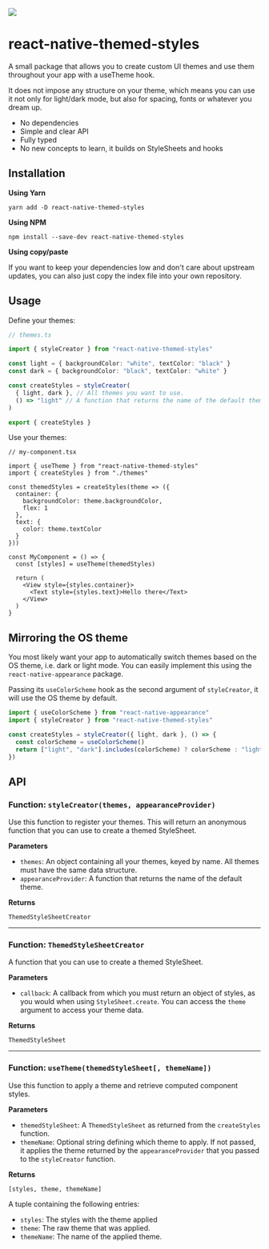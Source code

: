 ![](https://github.com/wvteijlingen/react-native-themed-styles/workflows/Node%20CI/badge.svg)

# react-native-themed-styles

A small package that allows you to create custom UI themes and use them throughout your app with a useTheme hook.

It does not impose any structure on your theme, which means you can use it not only for light/dark mode, but also for spacing, fonts or whatever you dream up.

- No dependencies
- Simple and clear API
- Fully typed
- No new concepts to learn, it builds on StyleSheets and hooks

## Installation

**Using Yarn**

```
yarn add -D react-native-themed-styles
```

**Using NPM**

```
npm install --save-dev react-native-themed-styles
```

**Using copy/paste**

If you want to keep your dependencies low and don't care about upstream updates, you can also just
copy the index file into your own repository.

## Usage

Define your themes:

```ts
// themes.ts

import { styleCreator } from "react-native-themed-styles"

const light = { backgroundColor: "white", textColor: "black" }
const dark = { backgroundColor: "black", textColor: "white" }

const createStyles = styleCreator(
  { light, dark }, // All themes you want to use.
  () => "light" // A function that returns the name of the default theme.
)

export { createStyles }
```

Use your themes:

```tsx
// my-component.tsx

import { useTheme } from "react-native-themed-styles"
import { createStyles } from "./themes"

const themedStyles = createStyles(theme => ({
  container: {
    backgroundColor: theme.backgroundColor,
    flex: 1
  },
  text: {
    color: theme.textColor
  }
}))

const MyComponent = () => {
  const [styles] = useTheme(themedStyles)

  return (
    <View style={styles.container}>
      <Text style={styles.text}>Hello there</Text>
    </View>
  )
}
```

## Mirroring the OS theme

You most likely want your app to automatically switch themes based on the OS theme, i.e. dark or light mode.
You can easily implement this using the `react-native-appearance` package.

Passing its `useColorScheme` hook as the second argument of `styleCreator`, it will use the OS theme by default.

```ts
import { useColorScheme } from "react-native-appearance"
import { styleCreator } from "react-native-themed-styles"

const createStyles = styleCreator({ light, dark }, () => {
  const colorScheme = useColorScheme()
  return ["light", "dark"].includes(colorScheme) ? colorScheme : "light"
})
```

## API

### Function: `styleCreator(themes, appearanceProvider)`

Use this function to register your themes. This will return an anonymous function that you can use to create a themed StyleSheet.

**Parameters**

- `themes`: An object containing all your themes, keyed by name. All themes must have the same data structure.
- `appearanceProvider`: A function that returns the name of the default theme.

**Returns**

```
ThemedStyleSheetCreator
```

---

### Function: `ThemedStyleSheetCreator`

A function that you can use to create a themed StyleSheet.

**Parameters**

- `callback`: A callback from which you must return an object of styles, as you would when using `StyleSheet.create`. You can access the `theme`
  argument to access your theme data.

**Returns**

```
ThemedStyleSheet
```

---

### Function: `useTheme(themedStyleSheet[, themeName])`

Use this function to apply a theme and retrieve computed component styles.

**Parameters**

- `themedStyleSheet`: A `ThemedStyleSheet` as returned from the `createStyles` function.
- `themeName`: Optional string defining which theme to apply. If not passed, it applies the theme returned by the `appearanceProvider` that you passed to the `styleCreator` function.

**Returns**

```
[styles, theme, themeName]
```

A tuple containing the following entries:

- `styles`: The styles with the theme applied
- `theme`: The raw theme that was applied.
- `themeName`: The name of the applied theme.
